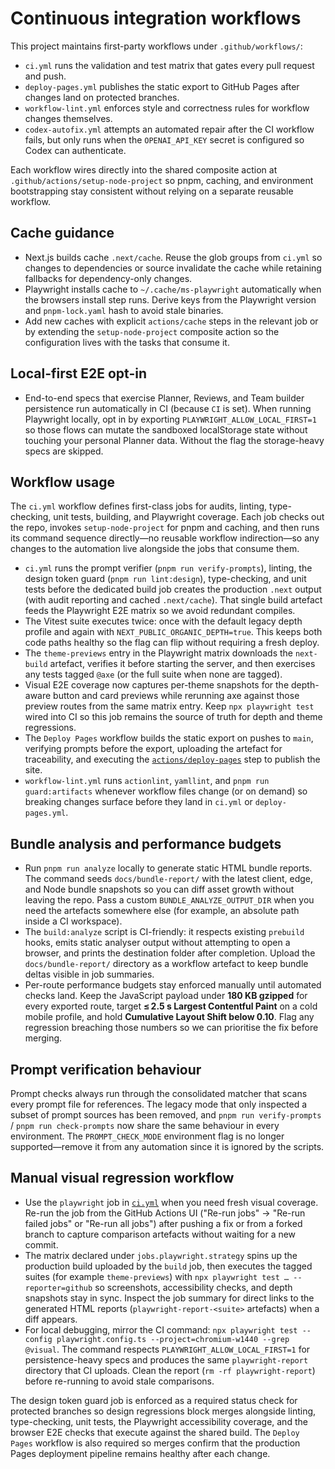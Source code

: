 # Continuous integration workflows

This project maintains first-party workflows under `.github/workflows/`:

- `ci.yml` runs the validation and test matrix that gates every pull request and push.
- `deploy-pages.yml` publishes the static export to GitHub Pages after changes land on protected branches.
- `workflow-lint.yml` enforces style and correctness rules for workflow changes themselves.
- `codex-autofix.yml` attempts an automated repair after the CI workflow fails, but only runs when the `OPENAI_API_KEY` secret is configured so Codex can authenticate.

Each workflow wires directly into the shared composite action at `.github/actions/setup-node-project` so pnpm, caching, and environment bootstrapping stay consistent without relying on a separate reusable workflow.

## Cache guidance

- Next.js builds cache `.next/cache`. Reuse the glob groups from `ci.yml` so changes to dependencies or source invalidate the cache while retaining fallbacks for dependency-only changes.
- Playwright installs cache to `~/.cache/ms-playwright` automatically when the browsers install step runs. Derive keys from the Playwright version and `pnpm-lock.yaml` hash to avoid stale binaries.
- Add new caches with explicit `actions/cache` steps in the relevant job or by extending the `setup-node-project` composite action so the configuration lives with the tasks that consume it.

## Local-first E2E opt-in

- End-to-end specs that exercise Planner, Reviews, and Team builder persistence run automatically in CI (because `CI` is set). When running Playwright locally, opt in by exporting `PLAYWRIGHT_ALLOW_LOCAL_FIRST=1` so those flows can mutate the sandboxed localStorage state without touching your personal Planner data. Without the flag the storage-heavy specs are skipped.

## Workflow usage

The `ci.yml` workflow defines first-class jobs for audits, linting, type-checking, unit tests, building, and Playwright coverage. Each job checks out the repo, invokes `setup-node-project` for pnpm and caching, and then runs its command sequence directly—no reusable workflow indirection—so any changes to the automation live alongside the jobs that consume them.

- `ci.yml` runs the prompt verifier (`pnpm run verify-prompts`), linting, the design token guard (`pnpm run lint:design`), type-checking, and unit tests before the dedicated build job creates the production `.next` output (with audit reporting and cached `.next/cache`). That single build artefact feeds the Playwright E2E matrix so we avoid redundant compiles.
- The Vitest suite executes twice: once with the default legacy depth profile and again with `NEXT_PUBLIC_ORGANIC_DEPTH=true`. This keeps both code paths healthy so the flag can flip without requiring a fresh deploy.
- The `theme-previews` entry in the Playwright matrix downloads the `next-build` artefact, verifies it before starting the server, and then exercises any tests tagged `@axe` (or the full suite when none are tagged).
- Visual E2E coverage now captures per-theme snapshots for the depth-aware button and card previews while rerunning axe against those preview routes from the same matrix entry. Keep `npx playwright test` wired into CI so this job remains the source of truth for depth and theme regressions.
- The `Deploy Pages` workflow builds the static export on pushes to `main`, verifying prompts before the export, uploading the artefact for traceability, and executing the [`actions/deploy-pages`](https://github.com/actions/deploy-pages) step to publish the site.
- `workflow-lint.yml` runs `actionlint`, `yamllint`, and `pnpm run guard:artifacts` whenever workflow files change (or on demand) so breaking changes surface before they land in `ci.yml` or `deploy-pages.yml`.

## Bundle analysis and performance budgets

- Run `pnpm run analyze` locally to generate static HTML bundle reports. The command seeds `docs/bundle-report/` with the latest client, edge, and Node bundle snapshots so you can diff asset growth without leaving the repo. Pass a custom `BUNDLE_ANALYZE_OUTPUT_DIR` when you need the artefacts somewhere else (for example, an absolute path inside a CI workspace).
- The `build:analyze` script is CI-friendly: it respects existing `prebuild` hooks, emits static analyser output without attempting to open a browser, and prints the destination folder after completion. Upload the `docs/bundle-report/` directory as a workflow artefact to keep bundle deltas visible in job summaries.
- Per-route performance budgets stay enforced manually until automated checks land. Keep the JavaScript payload under **180 KB gzipped** for every exported route, target **≤ 2.5 s Largest Contentful Paint** on a cold mobile profile, and hold **Cumulative Layout Shift below 0.10**. Flag any regression breaching those numbers so we can prioritise the fix before merging.

## Prompt verification behaviour

Prompt checks always run through the consolidated matcher that scans every prompt file for references. The legacy mode that only inspected a subset of prompt sources has been removed, and `pnpm run verify-prompts` / `pnpm run check-prompts` now share the same behaviour in every environment. The `PROMPT_CHECK_MODE` environment flag is no longer supported—remove it from any automation since it is ignored by the scripts.

## Manual visual regression workflow

- Use the `playwright` job in [`ci.yml`](../.github/workflows/ci.yml) when you need fresh visual coverage. Re-run the job from the GitHub Actions UI ("Re-run jobs" → "Re-run failed jobs" or "Re-run all jobs") after pushing a fix or from a forked branch to capture comparison artefacts without waiting for a new commit.
- The matrix declared under `jobs.playwright.strategy` spins up the production build uploaded by the `build` job, then executes the tagged suites (for example `theme-previews`) with `npx playwright test … --reporter=github` so screenshots, accessibility checks, and depth snapshots stay in sync. Inspect the job summary for direct links to the generated HTML reports (`playwright-report-<suite>` artefacts) when a diff appears.
- For local debugging, mirror the CI command: `npx playwright test --config playwright.config.ts --project=chromium-w1440 --grep @visual`. The command respects `PLAYWRIGHT_ALLOW_LOCAL_FIRST=1` for persistence-heavy specs and produces the same `playwright-report` directory that CI uploads. Clean the report (`rm -rf playwright-report`) before re-running to avoid stale comparisons.

The design token guard job is enforced as a required status check for protected branches so design regressions block merges alongside linting, type-checking, unit tests, the Playwright accessibility coverage, and the browser E2E checks that execute against the shared build. The `Deploy Pages` workflow is also required so merges confirm that the production Pages deployment pipeline remains healthy after each change.
